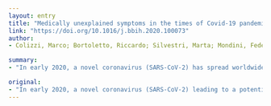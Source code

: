 ```yaml
---
layout: entry
title: "Medically unexplained symptoms in the times of Covid-19 pandemic: a case-report"
link: "https://doi.org/10.1016/j.bbih.2020.100073"
author:
- Colizzi, Marco; Bortoletto, Riccardo; Silvestri, Marta; Mondini, Federica; Puttini, Elena; Cainelli, Chiara; Gaudino, Rossella; Ruggeri, Mirella; Zoccante, Leonardo

summary:
- "In early 2020, a novel coronavirus (SARS-CoV-2) has spread worldwide becoming a pandemic. Concerns have been expressed for the psychological impact that COVID-19 may have on vulnerable individuals with pre-existing mental health conditions. Somatic symptom disorder (SSD) is characterized by a dysfunctional preoccupation with physical symptoms leading to excessive and unnecessary healthcare utilization. Despite being quite common, such condition remains underrecognized."

original:
- "In early 2020, a novel coronavirus (SARS-CoV-2) leading to a potentially fatal condition was discovered. Since then, the 2019 coronavirus disease (COVID-19) has spread worldwide becoming a pandemic. Beyond the risks strictly related to the infection, concerns have been expressed for the psychological impact that COVID-19 may have, especially on vulnerable individuals with pre-existing mental health conditions. Somatic symptom disorder (SSD) is characterized by a dysfunctional preoccupation with physical symptoms leading to excessive and unnecessary healthcare utilization. Despite being quite common, such condition remains underrecognized. We report a detailed clinical case of a 16 years old adolescent, who presented with a history suggestive of COVID-19 infection and associated psychological distress. Despite testing negative for the presence of SARS-CoV-2, his extreme and persisting health preoccupations required an inpatient admission to the Child and Adolescent Neuropsychiatric Unit. He responded rapidly to a low dose of antipsychotic and an antidepressant. Based on his medical history and current presentation, he received a diagnosis of SSD. When COVID-19-like symptoms occur, we highlight the importance of differentially diagnosing a possible exacerbation of a pre-existing SSD, triggered by fear of being infected. This may help preventing further burden to the healthcare system."
---
```


